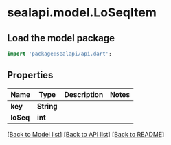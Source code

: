 # sealapi.model.LoSeqItem

## Load the model package
```dart
import 'package:sealapi/api.dart';
```

## Properties
Name | Type | Description | Notes
------------ | ------------- | ------------- | -------------
**key** | **String** |  | 
**loSeq** | **int** |  | 

[[Back to Model list]](../README.md#documentation-for-models) [[Back to API list]](../README.md#documentation-for-api-endpoints) [[Back to README]](../README.md)


